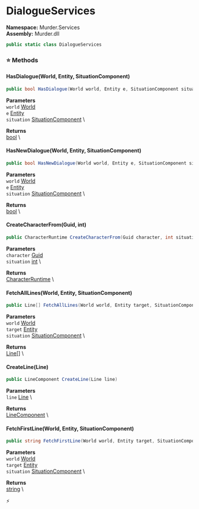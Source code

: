 # DialogueServices

**Namespace:** Murder.Services \
**Assembly:** Murder.dll

```csharp
public static class DialogueServices
```

### ⭐ Methods
#### HasDialogue(World, Entity, SituationComponent)
```csharp
public bool HasDialogue(World world, Entity e, SituationComponent situation)
```

**Parameters** \
`world` [World](../..//Bang/World.html) \
`e` [Entity](../..//Bang/Entities/Entity.html) \
`situation` [SituationComponent](../..//Murder/Components/SituationComponent.html) \

**Returns** \
[bool](https://learn.microsoft.com/en-us/dotnet/api/System.Boolean?view=net-7.0) \

#### HasNewDialogue(World, Entity, SituationComponent)
```csharp
public bool HasNewDialogue(World world, Entity e, SituationComponent situation)
```

**Parameters** \
`world` [World](../..//Bang/World.html) \
`e` [Entity](../..//Bang/Entities/Entity.html) \
`situation` [SituationComponent](../..//Murder/Components/SituationComponent.html) \

**Returns** \
[bool](https://learn.microsoft.com/en-us/dotnet/api/System.Boolean?view=net-7.0) \

#### CreateCharacterFrom(Guid, int)
```csharp
public CharacterRuntime CreateCharacterFrom(Guid character, int situation)
```

**Parameters** \
`character` [Guid](https://learn.microsoft.com/en-us/dotnet/api/System.Guid?view=net-7.0) \
`situation` [int](https://learn.microsoft.com/en-us/dotnet/api/System.Int32?view=net-7.0) \

**Returns** \
[CharacterRuntime](../..//Murder/Core/Dialogs/CharacterRuntime.html) \

#### FetchAllLines(World, Entity, SituationComponent)
```csharp
public Line[] FetchAllLines(World world, Entity target, SituationComponent situation)
```

**Parameters** \
`world` [World](../..//Bang/World.html) \
`target` [Entity](../..//Bang/Entities/Entity.html) \
`situation` [SituationComponent](../..//Murder/Components/SituationComponent.html) \

**Returns** \
[Line[]](../..//Murder/Core/Dialogs/Line.html) \

#### CreateLine(Line)
```csharp
public LineComponent CreateLine(Line line)
```

**Parameters** \
`line` [Line](../..//Murder/Core/Dialogs/Line.html) \

**Returns** \
[LineComponent](../..//Murder/Components/LineComponent.html) \

#### FetchFirstLine(World, Entity, SituationComponent)
```csharp
public string FetchFirstLine(World world, Entity target, SituationComponent situation)
```

**Parameters** \
`world` [World](../..//Bang/World.html) \
`target` [Entity](../..//Bang/Entities/Entity.html) \
`situation` [SituationComponent](../..//Murder/Components/SituationComponent.html) \

**Returns** \
[string](https://learn.microsoft.com/en-us/dotnet/api/System.String?view=net-7.0) \



⚡